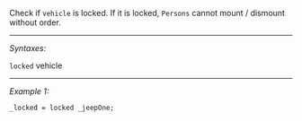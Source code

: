 Check if `vehicle` is locked. If it is locked, `Persons` cannot mount / dismount without order.


---
*Syntaxes:*

`locked` vehicle

---
*Example 1:*

```sqf
_locked = locked _jeepOne;
```